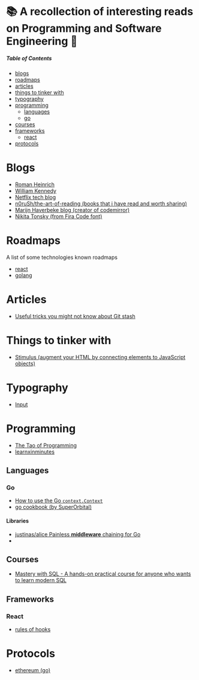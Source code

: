 # 📚 A recollection of interesting reads on Programming and Software Engineering 🔖

##### Table of Contents  

- [blogs](#blogs)
- [roadmaps](#roadmaps)
- [articles](#articles)
- [things to tinker with](#things-to-tinker-with)
- [typography](#typography)
- [programming](#programming)
  - [languages](#languages)
  - [go](#go)
- [courses](#courses)
- [frameworks](#frameworks)
  - [react](#react)
- [protocols](#protocols)


# Blogs

- [Roman Heinrich](http://devopsbox.es/)
- [William Kennedy](https://www.ardanlabs.com/blog/)
- [Netflix tech blog](https://medium.com/netflix-techblog)
- [n0ruSh/the-art-of-reading (books that i have read and worth sharing)](https://github.com/n0ruSh/the-art-of-reading)
- [Marijn Haverbeke blog (creator of codemirror)](http://marijnhaverbeke.nl)
- [Nikita Tonsky (from Fira Code font)](https://tonsky.me/)

# Roadmaps

A list of some technologies known roadmaps

- [react](https://reactjs.org/blog/2018/11/27/react-16-roadmap.html)
- [golang](https://github.com/golang/go/milestones)

# Articles

- [Useful tricks you might not know about Git stash
](https://www.freecodecamp.org/news/useful-tricks-you-might-not-know-about-git-stash-e8a9490f0a1a/)

# Things to tinker with

- [Stimulus (augment your HTML by connecting elements to JavaScript objects)](https://stimulusjs.org/handbook/introduction)

# Typography

- [Input](https://input.fontbureau.com/)

# Programming

- [The Tao of Programming](http://www.mit.edu/~xela/tao.html)
- [learnxinminutes](https://learnxinyminutes.com)

## Languages

### Go

- [How to use the Go `context.Context`](https://medium.com/@cep21/how-to-correctly-use-context-context-in-go-1-7-8f2c0fafdf39)
- [go cookbook (by SuperOrbital)](https://golangcookbook.com/)

#### Libraries

- [justinas/alice Painless **middleware** chaining for Go](https://github.com/justinas/alice)
- 

## Courses

- [Mastery with SQL - A hands-on practical course for anyone who wants to learn modern SQL](https://www.masterywithsql.com/)

## Frameworks

### React

- [rules of hooks](https://reactjs.org/docs/hooks-rules.html)

# Protocols

- [ethereum (go)](https://github.com/ethereum/go-ethereum)
